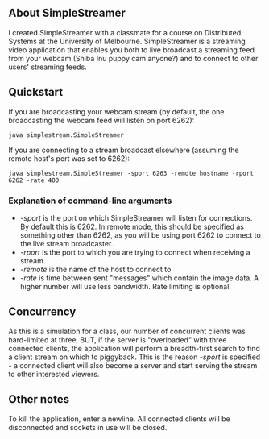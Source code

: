 ## About SimpleStreamer

I created SimpleStreamer with a classmate for a course on Distributed Systems at the University of Melbourne. SimpleStreamer is a streaming video application that enables you both to live broadcast a streaming feed from your webcam (Shiba Inu puppy cam anyone?) and to connect to other users' streaming feeds. 

## Quickstart

If you are broadcasting your webcam stream (by default, the one broadcasting the webcam feed will listen on port 6262):

```
java simplestream.SimpleStreamer
```


If you are connecting to a stream broadcast elsewhere (assuming the remote host's port was set to 6262):

```
java simplestream.SimpleStreamer -sport 6263 -remote hostname -rport 6262 -rate 400
```


### Explanation of command-line arguments

* *-sport* is the port on which SimpleStreamer will listen for connections. By default this is 6262. In remote mode, this should be specified as something other than 6262, as you will be using port 6262 to connect to the live stream broadcaster.
* *-rport* is the port to which you are trying to connect when receiving a stream.
* *-remote* is the name of the host to connect to
* *-rate* is time between sent "messages" which contain the image data. A higher number will use less bandwidth. Rate limiting is optional.


## Concurrency

As this is a simulation for a class, our number of concurrent clients was hard-limited at three, BUT, if the server is "overloaded" with three connected clients, the application will perform a breadth-first search to find a client stream on which to piggyback. This is the reason *-sport* is specified - a connected client will also become a server and start serving the stream to other interested viewers.

## Other notes

To kill the application, enter a newline. All connected clients will be disconnected and sockets in use will be closed.